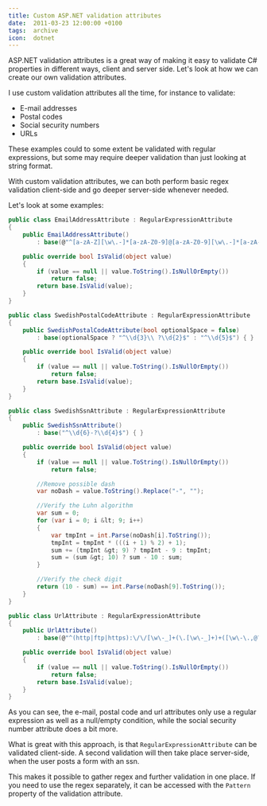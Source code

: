 ```yaml
---
title: Custom ASP.NET validation attributes
date:  2011-03-23 12:00:00 +0100
tags:  archive
icon:  dotnet
---
```


ASP.NET validation attributes is a great way of making it easy to validate C#
properties in different ways, client and server side. Let's look at how we can
create our own validation attributes.

I use custom validation attributes all the time, for instance to validate:

- E-mail addresses
- Postal codes
- Social security numbers
- URLs

These examples could to some extent be validated with regular expressions, but
some may require deeper validation than just looking at string format.

With custom validation attributes, we can both perform basic regex validation
client-side and go deeper server-side whenever needed. 

Let's look at some examples:

```csharp
public class EmailAddressAttribute : RegularExpressionAttribute
{
    public EmailAddressAttribute()
        : base(@"^[a-zA-Z][\w\.-]*[a-zA-Z0-9]@[a-zA-Z0-9][\w\.-]*[a-zA-Z0-9]\.[a-zA-Z][a-zA-Z\.]*[a-zA-Z]$") { }    

    public override bool IsValid(object value)
    {
        if (value == null || value.ToString().IsNullOrEmpty())
            return false;
        return base.IsValid(value);
    }
}    

public class SwedishPostalCodeAttribute : RegularExpressionAttribute
{
    public SwedishPostalCodeAttribute(bool optionalSpace = false)
        : base(optionalSpace ? "^\\d{3}\\ ?\\d{2}$" : "^\\d{5}$") { }    

    public override bool IsValid(object value)
    {
        if (value == null || value.ToString().IsNullOrEmpty())
            return false;
        return base.IsValid(value);
    }
}    

public class SwedishSsnAttribute : RegularExpressionAttribute
{
    public SwedishSsnAttribute()
        : base("^\\d{6}-?\\d{4}$") { }    

    public override bool IsValid(object value)
    {
        if (value == null || value.ToString().IsNullOrEmpty())
            return false;    

        //Remove possible dash
        var noDash = value.ToString().Replace("-", "");    

        //Verify the Luhn algorithm
        var sum = 0;
        for (var i = 0; i &lt; 9; i++)
        {
            var tmpInt = int.Parse(noDash[i].ToString());
            tmpInt = tmpInt * (((i + 1) % 2) + 1);
            sum += (tmpInt &gt; 9) ? tmpInt - 9 : tmpInt;
            sum = (sum &gt; 10) ? sum - 10 : sum;
        }    

        //Verify the check digit
        return (10 - sum) == int.Parse(noDash[9].ToString());
    }
}    

public class UrlAttribute : RegularExpressionAttribute
{
    public UrlAttribute()
        : base(@"^(http|ftp|https):\/\/[\w\-_]+(\.[\w\-_]+)+([\w\-\.,@?^=%&amp;amp;:/~\+#]*[\w\-\@?^=%&amp;amp;/~\+#])?") { }    

    public override bool IsValid(object value)
    {
        if (value == null || value.ToString().IsNullOrEmpty())
            return false;
        return base.IsValid(value);
    }
}
```

As you can see, the e-mail, postal code and url attributes only use a regular
expression as well as a null/empty condition, while the social security number
attribute does a bit more.

What is great with this approach, is that `RegularExpressionAttribute` can be
validated client-side. A second validation will then take place server-side,
when the user posts a form with an ssn.

This makes it possible to gather regex and further validation in one place. If
you need to use the regex separately, it can be accessed with the `Pattern` property
of the validation attribute. 


